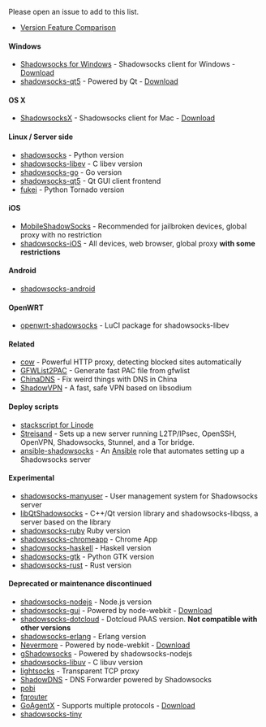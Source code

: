 Please open an issue to add to this list. 

- [Version Feature Comparison](https://github.com/shadowsocks/shadowsocks/wiki/Feature-Comparison-across-Different-Versions)

#### Windows

* [Shadowsocks for Windows](https://github.com/shadowsocks/shadowsocks-csharp) - Shadowsocks client for Windows - [Download](https://github.com/shadowsocks/shadowsocks-csharp/releases)
* [shadowsocks-qt5](https://github.com/librehat/shadowsocks-qt5) - Powered by Qt - [Download](https://github.com/librehat/shadowsocks-qt5/releases)

#### OS X

* [ShadowsocksX](https://github.com/shadowsocks/shadowsocks-iOS/) - Shadowsocks client for Mac - [Download](https://github.com/shadowsocks/shadowsocks-iOS/releases)

#### Linux / Server side

* [shadowsocks](https://github.com/shadowsocks/shadowsocks) - Python version
* [shadowsocks-libev](https://github.com/shadowsocks/shadowsocks-libev) - C libev version
* [shadowsocks-go](https://github.com/shadowsocks/shadowsocks-go) - Go version
* [shadowsocks-qt5](https://github.com/librehat/shadowsocks-qt5) - Qt GUI client frontend
* [fukei](https://github.com/thomashuang/Fukei) - Python Tornado version

#### iOS

* [MobileShadowSocks](https://github.com/linusyang/MobileShadowSocks) - Recommended for jailbroken devices, global proxy with no restriction
* [shadowsocks-iOS](https://github.com/shadowsocks/shadowsocks-iOS) - All devices, web browser, global proxy **with some restrictions**

#### Android

* [shadowsocks-android](https://github.com/shadowsocks/shadowsocks-android)

<a id="server-side"></a>

#### OpenWRT

* [openwrt-shadowsocks](https://github.com/shadowsocks/openwrt-shadowsocks) - LuCI package for shadowsocks-libev

#### Related

* [cow](https://github.com/cyfdecyf/cow) - Powerful HTTP proxy, detecting blocked sites automatically
* [GFWList2PAC](https://github.com/clowwindy/gfwlist2pac) - Generate fast PAC file from gfwlist
* [ChinaDNS](https://github.com/clowwindy/ChinaDNS) - Fix weird things with DNS in China
* [ShadowVPN](https://github.com/clowwindy/ShadowVPN) - A fast, safe VPN based on libsodium

#### Deploy scripts

* [stackscript for Linode](https://github.com/shadowsocks/shadowsocks/wiki/Setting-Up-Shadowsocks-on-Linode)
* [Streisand](https://github.com/jlund/streisand) - Sets up a new server running L2TP/IPsec, OpenSSH, OpenVPN, Shadowsocks, Stunnel, and a Tor bridge.
* [ansible-shadowsocks](https://github.com/jlund/ansible-shadowsocks) - An [Ansible](http://www.ansibleworks.com/) role that automates setting up a Shadowsocks server

#### Experimental

* [shadowsocks-manyuser](https://github.com/mengskysama/shadowsocks/tree/manyuser) - User management system for Shadowsocks server
* [libQtShadowsocks](https://github.com/librehat/libQtShadowsocks) - C++/Qt version library and shadowsocks-libqss, a server based on the library
* [shadowsocks-ruby](https://github.com/Sen/shadowsocks-ruby) Ruby version
* [shadowsocks-chromeapp](https://github.com/clowwindy/shadowsocks-chromeapp) - Chrome App
* [shadowsocks-haskell](https://github.com/rnons/shadowsocks-haskell) - Haskell version
* [shadowsocks-gtk](https://github.com/apporc/shadowsocks-gtk) - Python GTK version
* [shadowsocks-rust](https://github.com/zonyitoo/shadowsocks-rust) - Rust version

#### Deprecated or maintenance discontinued

* [shadowsocks-nodejs](https://github.com/shadowsocks/shadowsocks-nodejs) - Node.js version
* [shadowsocks-gui](https://github.com/shadowsocks/shadowsocks-gui) - Powered by node-webkit - [Download](https://sourceforge.net/projects/shadowsocksgui/files/dist/)
* [shadowsocks-dotcloud](https://github.com/clowwindy/shadowsocks-dotcloud) - Dotcloud PAAS version. **Not compatible with other versions**
* [shadowsocks-erlang](https://github.com/Yongke/shadowsocks-erlang) - Erlang version
* [Nevermore](https://github.com/nihgwu/Nevermore) - Powered by node-webkit - [Download](https://github.com/nihgwu/Nevermore/releases)
* [gShadowsocks](https://github.com/kawaiiushio/gShadowsocks) - Powered by shadowsocks-nodejs
* [shadowsocks-libuv](https://github.com/dndx/shadowsocks-libuv) - C libuv version
* [lightsocks](https://github.com/clowwindy/lightsocks) - Transparent TCP proxy
* [ShadowDNS](https://github.com/clowwindy/ShadowDNS) - DNS Forwarder powered by Shadowsocks
* [pobi](https://github.com/jackyz/pobi)
* [fqrouter](https://github.com/fqrouter/fqrouter)
* [GoAgentX](https://github.com/ohdarling/GoAgentX) - Supports multiple protocols - [Download](https://github.com/ohdarling/GoAgentX/releases)
* [shadowsocks-tiny](https://github.com/zhao-gang/shadowsocks-tiny)